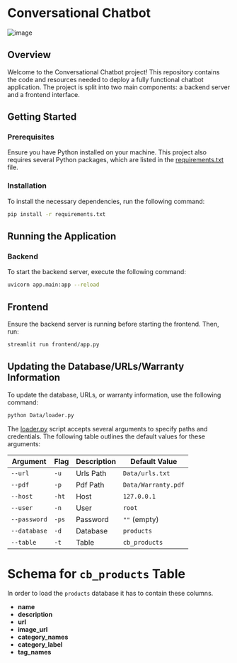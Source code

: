 # Conversational Chatbot
![image](https://github.com/darda-abu/Chatbot-nikles/assets/167751588/7b8ec20d-da54-48bf-9b1e-a6ede5d97efb)
## Overview

Welcome to the Conversational Chatbot project! This repository contains the code and resources needed to deploy a fully functional chatbot application. The project is split into two main components: a backend server and a frontend interface.

## Getting Started

### Prerequisites

Ensure you have Python installed on your machine. This project also requires several Python packages, which are listed in the [requirements.txt](requirements.txt) file.

### Installation

To install the necessary dependencies, run the following command:

```bash
pip install -r requirements.txt
```

## Running the Application

### Backend
To start the backend server, execute the following command:
```bash
uvicorn app.main:app --reload
```
## Frontend
Ensure the backend server is running before starting the frontend. Then, run:
```bash
streamlit run frontend/app.py
```
## Updating the Database/URLs/Warranty Information
To update the database, URLs, or warranty information, use the following command:
```bash
python Data/loader.py
```
The [loader.py](Data/loader.py) script accepts several arguments to specify paths and credentials. The following table outlines the default values for these arguments:

| Argument | Flag | Description | Default Value |
|----------|------|-------------|---------------|
| `--url` | `-u` | Urls Path | `Data/urls.txt` |
| `--pdf` | `-p` | Pdf Path | `Data/Warranty.pdf` |
| `--host` | `-ht` | Host | `127.0.0.1` |
| `--user` | `-n` | User | `root` |
| `--password` | `-ps` | Password | `""` (empty) |
| `--database` | `-d` | Database | `products` |
| `--table` | `-t` | Table | `cb_products` |

# Schema for `cb_products` Table

In order to load the `products` database it has to contain these columns.

- **name**
- **description**
- **url**
- **image_url**
- **category_names**
- **category_label**
- **tag_names**


